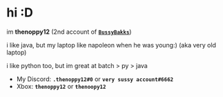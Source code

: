 # hi :D
im **thenoppy12** (2nd account of [**``BussyBakks``**](<https://github.com/BussyBakks>))

i like java, but my laptop like napoleon when he was young:) (aka very old laptop)

i like python too, but im great at batch > py > java

* My Discord: **``.thenoppy12#0``** or **``very sussy account#6662``**
* Xbox: **``thenoppy12``** or **``thenoopy12``**
